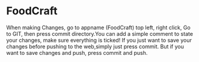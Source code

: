 # FoodCraft

When making Changes, go to appname (FoodCraft) top left, right click, Go to GIT, 
then press commit directory.You can add a simple comment to state your changes,
make sure everything is ticked!
If you just want to save your changes before pushing to the web,simply just press commit.
But if you want to save changes and push, press commit and push.
